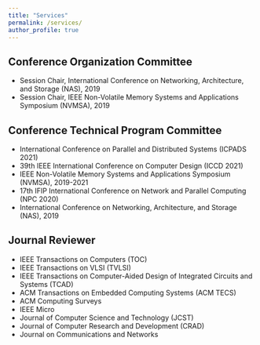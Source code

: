 ```yaml
---
title: "Services"
permalink: /services/
author_profile: true
---
```


## Conference Organization Committee
- Session Chair, International Conference on Networking, Architecture, and Storage (NAS), 2019
- Session Chair, IEEE Non-Volatile Memory Systems and Applications Symposium (NVMSA), 2019

## Conference Technical Program Committee
- International Conference on Parallel and Distributed Systems (ICPADS 2021)
- 39th IEEE International Conference on Computer Design (ICCD 2021)
- IEEE Non-Volatile Memory Systems and Applications Symposium (NVMSA), 2019-2021
- 17th IFIP International Conference on Network and Parallel Computing (NPC 2020)
- International Conference on Networking, Architecture, and Storage (NAS), 2019


## Journal Reviewer
- IEEE Transactions on Computers (TOC)
- IEEE Transactions on VLSI (TVLSI)
- IEEE Transactions on Computer-Aided Design of Integrated Circuits and Systems (TCAD)
- ACM Transactions on Embedded Computing Systems (ACM TECS)
- ACM Computing Surveys
- IEEE Micro
- Journal of Computer Science and Technology (JCST)
- Journal of Computer Research and Development (CRAD)
- Journal on Communications and Networks


